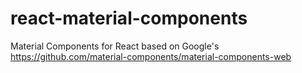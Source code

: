 # react-material-components
Material Components for React based on Google's https://github.com/material-components/material-components-web
